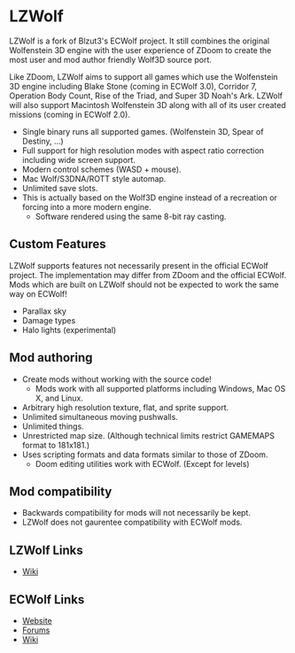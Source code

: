 LZWolf
======

LZWolf is a fork of Blzut3's ECWolf project. It still combines the original Wolfenstein 3D engine with the user experience of ZDoom to create the most user and mod author friendly Wolf3D source port.

Like ZDoom, LZWolf aims to support all games which use the Wolfenstein 3D engine including Blake Stone (coming in ECWolf 3.0), Corridor 7, Operation Body Count, Rise of the Triad, and Super 3D Noah's Ark.  LZWolf will also support Macintosh Wolfenstein 3D along with all of its user created missions (coming in ECWolf 2.0).

* Single binary runs all supported games.  (Wolfenstein 3D, Spear of Destiny, ...)
* Full support for high resolution modes with aspect ratio correction including wide screen support.
* Modern control schemes (WASD + mouse).
* Mac Wolf/S3DNA/ROTT style automap.
* Unlimited save slots.
* This is actually based on the Wolf3D engine instead of a recreation or forcing into a more modern engine.
    * Software rendered using the same 8-bit ray casting.

Custom Features
---------------

LZWolf supports features not necessarily present in the official ECWolf project. The implementation may differ from ZDoom and the official ECWolf. Mods which are built on LZWolf should not be expected to work the same way on ECWolf!

* Parallax sky
* Damage types
* Halo lights (experimental)

Mod authoring
-------------

* Create mods without working with the source code!
    * Mods work with all supported platforms including Windows, Mac OS X, and Linux.
* Arbitrary high resolution texture, flat, and sprite support.
* Unlimited simultaneous moving pushwalls.
* Unlimited things.
* Unrestricted map size. (Although technical limits restrict GAMEMAPS format to 181x181.)
* Uses scripting formats and data formats similar to those of ZDoom.
    * Doom editing utilities work with ECWolf. (Except for levels)

Mod compatibility
-----------------

* Backwards compatibility for mods will not necessarily be kept.
* LZWolf does not gaurentee compatibility with ECWolf mods.

LZWolf Links
------------

* [Wiki](https://bitbucket.org/linuxwolf6/lzwolf/wiki)

ECWolf Links
------------

* [Website](http://maniacsvault.net/ecwolf/)
* [Forums](http://forum.drdteam.org/viewforum.php?f=174)
* [Wiki](http://maniacsvault.net/ecwolf/wiki/)
